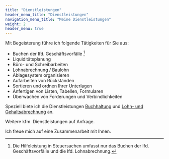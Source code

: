 ```yaml
---
title: "Dienstleistungen"
header_menu_title: "Dienstleistungen"
navigation_menu_title: "Meine Dienstleistungen"
weight: 2
header_menu: true
---
```


Mit Begeisterung führe ich folgende Tätigkeiten für Sie aus:

 - Buchen der lfd. Geschäftsvorfälle [^1]
 - Liquiditätsplanung
 - Büro- und Schreibarbeiten
 - Lohnabrechnung / Baulohn
 - Ablagesystem organisieren
 - Aufarbeiten von Rückständen
 - Sortieren und ordnen Ihrer Unterlagen
 - Anfertigen von Listen, Tabellen, Formularen
 - Überwachen von Forderungen und Verbindlichkeiten

Speziell biete ich die Dienstleistungen [Buchhaltung](services-accounting)
und [Lohn- und Gehaltsabrechnung](services-payroll) an.

Weitere kfm. Dienstleistungen auf Anfrage.

Ich freue mich auf eine Zusammenarbeit mit Ihnen.

[^1]: Die Hilfeleistung in Steuersachen umfasst nur das Buchen der
lfd. Geschäftsvorfälle und die lfd. Lohnabrechnung.

